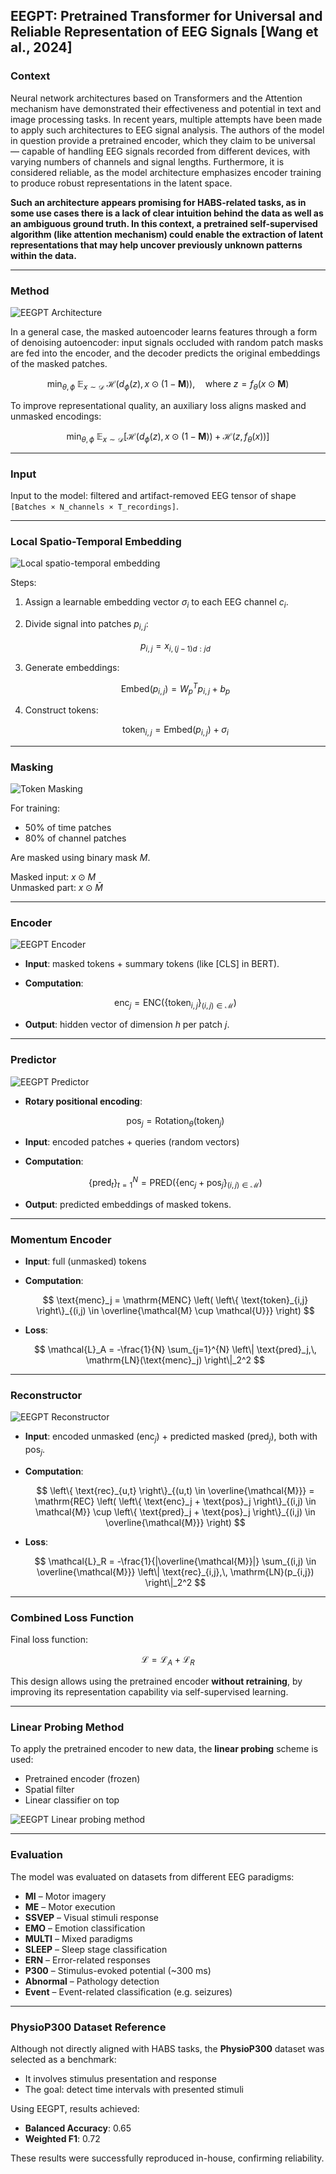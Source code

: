 ## EEGPT: Pretrained Transformer for Universal and Reliable Representation of EEG Signals [Wang et al., 2024]

### Context

Neural network architectures based on Transformers and the Attention mechanism have demonstrated their effectiveness and potential in text and image processing tasks. In recent years, multiple attempts have been made to apply such architectures to EEG signal analysis. The authors of the model in question provide a pretrained encoder, which they claim to be universal — capable of handling EEG signals recorded from different devices, with varying numbers of channels and signal lengths. Furthermore, it is considered reliable, as the model architecture emphasizes encoder training to produce robust representations in the latent space.

**Such an architecture appears promising for HABS-related tasks, as in some use cases there is a lack of clear intuition behind the data as well as an ambiguous ground truth. In this context, a pretrained self-supervised algorithm (like attention mechanism) could enable the extraction of latent representations that may help uncover previously unknown patterns within the data.**

---

### Method

![EEGPT Architecture](articles/images/EEGPT_architecture.png)

In a general case, the masked autoencoder learns features through a form of denoising autoencoder: input signals occluded with random patch masks are fed into the encoder, and the decoder predicts the original embeddings of the masked patches.

$$
\min_{\theta, \phi} \; \mathbb{E}_{x \sim \mathcal{D}} \; \mathcal{H}(d_{\phi}(z),\, x \odot (1 - \mathbf{M})), \quad 
\text{where } z = f_{\theta}(x \odot \mathbf{M})
$$

To improve representational quality, an auxiliary loss aligns masked and unmasked encodings:

$$
\min_{\theta, \phi} \; \mathbb{E}_{x \sim \mathcal{D}} \left[ 
\mathcal{H}(d_{\phi}(z),\, x \odot (1 - \mathbf{M})) + \mathcal{H}(z,\, f_{\theta}(x))
\right]
$$

---

### Input

Input to the model: filtered and artifact-removed EEG tensor of shape  
`[Batches × N_channels × T_recordings]`.

---

### Local Spatio-Temporal Embedding

![Local spatio-temporal embedding](articles/images/EEGPT_patches.png)

Steps:

1. Assign a learnable embedding vector $\sigma_i$ to each EEG channel $c_i$.
2. Divide signal into patches $p_{i,j}$:

   $$
   p_{i,j} = x_{i,(j-1)d:jd}
   $$

3. Generate embeddings:

   $$
   \text{Embed}(p_{i,j}) = W_p^T p_{i,j} + b_p
   $$

4. Construct tokens:

   $$
   \text{token}_{i,j} = \text{Embed}(p_{i,j}) + \sigma_i
   $$

---

### Masking

![Token Masking](articles/images/EEGPT_masking.png)

For training:
- 50% of time patches
- 80% of channel patches

Are masked using binary mask $M$.

Masked input: $x \odot M$  
Unmasked part: $x \odot \bar{M}$

---

### Encoder

![EEGPT Encoder](articles/images/EEGPT_Encoder.png)

- **Input**: masked tokens + summary tokens (like [CLS] in BERT).
- **Computation**:

  $$
  \text{enc}_j = \mathrm{ENC} \left( \left\{ \text{token}_{i,j} \right\}_{(i,j) \in \mathcal{M}} \right)
  $$

- **Output**: hidden vector of dimension $h$ per patch $j$.

---

### Predictor

![EEGPT Predictor](articles/images/EEGPT_predictor.png)

- **Rotary positional encoding**:

  $$
  \text{pos}_j = \text{Rotation}_\theta(\text{token}_j)
  $$

- **Input**: encoded patches + queries (random vectors)
- **Computation**:

  $$
  \left\{ \text{pred}_t \right\}_{t=1}^{N} = \mathrm{PRED} \left( \left\{ \text{enc}_j + \text{pos}_j \right\}_{(i,j) \in \mathcal{M}} \right)
  $$

- **Output**: predicted embeddings of masked tokens.

---

### Momentum Encoder

- **Input**: full (unmasked) tokens
- **Computation**:

  $$
  \text{menc}_j = \mathrm{MENC} \left( \left\{ \text{token}_{i,j} \right\}_{(i,j) \in \overline{\mathcal{M} \cup \mathcal{U}}} \right)
  $$

- **Loss**:

  $$
  \mathcal{L}_A = -\frac{1}{N} \sum_{j=1}^{N} \left\| \text{pred}_j,\, \mathrm{LN}(\text{menc}_j) \right\|_2^2
  $$

---

### Reconstructor

![EEGPT Reconstructor](articles/images/EEGPT_Reconstructor.png)

- **Input**: encoded unmasked ($\text{enc}_j$) + predicted masked ($\text{pred}_j$), both with $\text{pos}_j$.
- **Computation**:

  $$
  \left\{ \text{rec}_{u,t} \right\}_{(u,t) \in \overline{\mathcal{M}}} =
  \mathrm{REC} \left(
  \left\{ \text{enc}_j + \text{pos}_j \right\}_{(i,j) \in \mathcal{M}} \cup
  \left\{ \text{pred}_j + \text{pos}_j \right\}_{(i,j) \in \overline{\mathcal{M}}}
  \right)
  $$

- **Loss**:

  $$
  \mathcal{L}_R = -\frac{1}{|\overline{\mathcal{M}}|} 
  \sum_{(i,j) \in \overline{\mathcal{M}}} 
  \left\| \text{rec}_{i,j},\, \mathrm{LN}(p_{i,j}) \right\|_2^2
  $$

---

### Combined Loss Function

Final loss function:

$$
\mathcal{L} = \mathcal{L}_A + \mathcal{L}_R
$$

This design allows using the pretrained encoder **without retraining**, by improving its representation capability via self-supervised learning.

---

### Linear Probing Method

To apply the pretrained encoder to new data, the **linear probing** scheme is used:

- Pretrained encoder (frozen)
- Spatial filter
- Linear classifier on top

![EEGPT Linear probing method](articles/images/EEGPT_lin_prob.png)

---

### Evaluation

The model was evaluated on datasets from different EEG paradigms:

- **MI** – Motor imagery  
- **ME** – Motor execution  
- **SSVEP** – Visual stimuli response  
- **EMO** – Emotion classification  
- **MULTI** – Mixed paradigms  
- **SLEEP** – Sleep stage classification  
- **ERN** – Error-related responses  
- **P300** – Stimulus-evoked potential (~300 ms)  
- **Abnormal** – Pathology detection  
- **Event** – Event-related classification (e.g. seizures)

---

### PhysioP300 Dataset Reference

Although not directly aligned with HABS tasks, the **PhysioP300** dataset was selected as a benchmark:

- It involves stimulus presentation and response
- The goal: detect time intervals with presented stimuli

Using EEGPT, results achieved:

- **Balanced Accuracy**: 0.65  
- **Weighted F1**: 0.72

These results were successfully reproduced in-house, confirming reliability.


